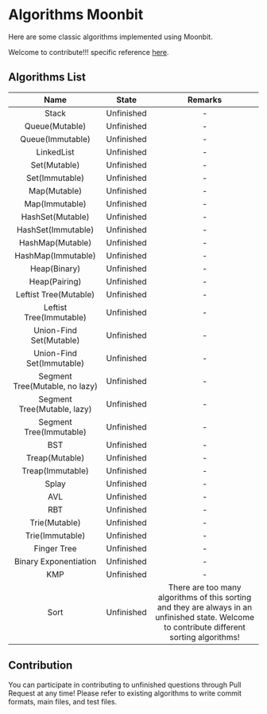 # Algorithms Moonbit

Here are some classic algorithms implemented using Moonbit.

Welcome to contribute!!! specific reference [here](#contribution).

## Algorithms List

|              Name              |   State    |                                                                    Remarks                                                                    |
| :----------------------------: | :--------: | :-------------------------------------------------------------------------------------------------------------------------------------------: |
|             Stack              | Unfinished |                                                                       -                                                                       |
|         Queue(Mutable)         | Unfinished |                                                                       -                                                                       |
|        Queue(Immutable)        | Unfinished |                                                                       -                                                                       |
|           LinkedList           | Unfinished |                                                                       -                                                                       |
|          Set(Mutable)          | Unfinished |                                                                       -                                                                       |
|         Set(Immutable)         | Unfinished |                                                                       -                                                                       |
|          Map(Mutable)          | Unfinished |                                                                       -                                                                       |
|         Map(Immutable)         | Unfinished |                                                                       -                                                                       |
|        HashSet(Mutable)        | Unfinished |                                                                       -                                                                       |
|       HashSet(Immutable)       | Unfinished |                                                                       -                                                                       |
|        HashMap(Mutable)        | Unfinished |                                                                       -                                                                       |
|       HashMap(Immutable)       | Unfinished |                                                                       -                                                                       |
|          Heap(Binary)          | Unfinished |                                                                       -                                                                       |
|         Heap(Pairing)          | Unfinished |                                                                       -                                                                       |
|     Leftist Tree(Mutable)      | Unfinished |                                                                       -                                                                       |
|    Leftist Tree(Immutable)     | Unfinished |                                                                       -                                                                       |
|    Union-Find Set(Mutable)     | Unfinished |                                                                       -                                                                       |
|   Union-Find Set(Immutable)    | Unfinished |                                                                       -                                                                       |
| Segment Tree(Mutable, no lazy) | Unfinished |                                                                       -                                                                       |
|  Segment Tree(Mutable, lazy)   | Unfinished |                                                                       -                                                                       |
|    Segment Tree(Immutable)     | Unfinished |                                                                       -                                                                       |
|              BST               | Unfinished |                                                                       -                                                                       |
|         Treap(Mutable)         | Unfinished |                                                                       -                                                                       |
|        Treap(Immutable)        | Unfinished |                                                                       -                                                                       |
|             Splay              | Unfinished |                                                                       -                                                                       |
|              AVL               | Unfinished |                                                                       -                                                                       |
|              RBT               | Unfinished |                                                                       -                                                                       |
|         Trie(Mutable)          | Unfinished |                                                                       -                                                                       |
|        Trie(Immutable)         | Unfinished |                                                                       -                                                                       |
|          Finger Tree           | Unfinished |                                                                       -                                                                       |
|     Binary Exponentiation      | Unfinished |                                                                       -                                                                       |
|              KMP               | Unfinished |                                                                       -                                                                       |
|              Sort              | Unfinished | There are too many algorithms of this sorting and they are always in an unfinished state. Welcome to contribute different sorting algorithms! |

## Contribution

You can participate in contributing to unfinished questions through Pull Request at any time! Please refer to existing algorithms to write commit formats, main files, and test files.
